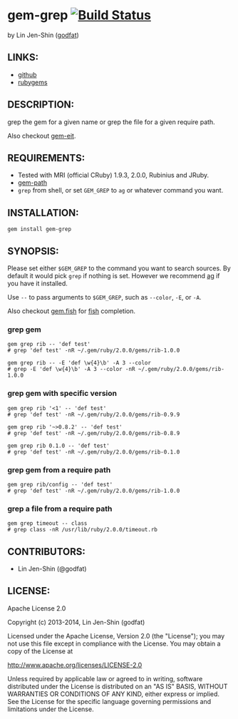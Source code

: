 # gem-grep [![Build Status](https://secure.travis-ci.org/godfat/gem-grep.png?branch=master)](http://travis-ci.org/godfat/gem-grep)

by Lin Jen-Shin ([godfat](http://godfat.org))

## LINKS:

* [github](https://github.com/godfat/gem-grep)
* [rubygems](https://rubygems.org/gems/gem-grep)

## DESCRIPTION:

grep the gem for a given name or grep the file for a given require path.

Also checkout [gem-eit][].

[gem-eit]: https://github.com/godfat/gem-eit

## REQUIREMENTS:

* Tested with MRI (official CRuby) 1.9.3, 2.0.0, Rubinius and JRuby.
* [gem-path](https://github.com/godfat/gem-path)
* `grep` from shell, or set `GEM_GREP` to `ag` or whatever command you want.

## INSTALLATION:

    gem install gem-grep

## SYNOPSIS:

Please set either `$GEM_GREP` to the command you want to search sources.
By default it would pick `grep` if nothing is set. However we recommend
[ag][] if you have it installed.

Use `--` to pass arguments to `$GEM_GREP`, such as `--color`, `-E`, or `-A`.

Also checkout [gem.fish][] for [fish][] completion.

[ag]: https://github.com/ggreer/the_silver_searcher
[gem.fish]: https://github.com/godfat/dev-tool/blob/master/.config/fish/completions/gem.fish
[fish]: http://fishshell.com/

### grep gem

    gem grep rib -- 'def test'
    # grep 'def test' -nR ~/.gem/ruby/2.0.0/gems/rib-1.0.0

    gem grep rib -- -E 'def \w{4}\b' -A 3 --color
    # grep -E 'def \w{4}\b' -A 3 --color -nR ~/.gem/ruby/2.0.0/gems/rib-1.0.0

### grep gem with specific version

    gem grep rib '<1' -- 'def test'
    # grep 'def test' -nR ~/.gem/ruby/2.0.0/gems/rib-0.9.9

    gem grep rib '~>0.8.2' -- 'def test'
    # grep 'def test' -nR ~/.gem/ruby/2.0.0/gems/rib-0.8.9

    gem grep rib 0.1.0 -- 'def test'
    # grep 'def test' -nR ~/.gem/ruby/2.0.0/gems/rib-0.1.0

### grep gem from a require path

    gem grep rib/config -- 'def test'
    # grep 'def test' -nR ~/.gem/ruby/2.0.0/gems/rib-1.0.0

### grep a file from a require path

    gem grep timeout -- class
    # grep class -nR /usr/lib/ruby/2.0.0/timeout.rb

## CONTRIBUTORS:

* Lin Jen-Shin (@godfat)

## LICENSE:

Apache License 2.0

Copyright (c) 2013-2014, Lin Jen-Shin (godfat)

Licensed under the Apache License, Version 2.0 (the "License");
you may not use this file except in compliance with the License.
You may obtain a copy of the License at

<http://www.apache.org/licenses/LICENSE-2.0>

Unless required by applicable law or agreed to in writing, software
distributed under the License is distributed on an "AS IS" BASIS,
WITHOUT WARRANTIES OR CONDITIONS OF ANY KIND, either express or implied.
See the License for the specific language governing permissions and
limitations under the License.
